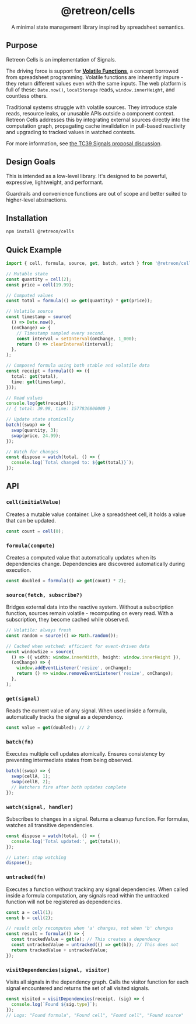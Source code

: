 <div align="center">
  <h1>@retreon/cells</h1>
  <p>A minimal state management library inspired by spreadsheet semantics.</p>
</div>

## Purpose

Retreon Cells is an implementation of Signals.

The driving force is support for **[Volatile Functions](https://learn.microsoft.com/en-us/office/dev/add-ins/excel/custom-functions-volatile)**, a concept borrowed from spreadsheet programming. Volatile functions are inherently impure - they return different values even with the same inputs. The web platform is full of these: `Date.now()`, `localStorage` reads, `window.innerHeight`, and countless others.

Traditional systems struggle with volatile sources. They introduce stale reads, resource leaks, or unusable APIs outside a component context. Retreon Cells addresses this by integrating external sources directly into the computation graph, propagating cache invalidation in pull-based reactivity and upgrading to tracked values in watched contexts.

For more information, see [the TC39 Signals proposal discussion](https://github.com/tc39/proposal-signals/issues/237).

## Design Goals

This is intended as a low-level library. It's designed to be powerful, expressive, lightweight, and performant.

Guardrails and convenience functions are out of scope and better suited to higher-level abstractions.

## Installation

```bash
npm install @retreon/cells
```

## Quick Example

```ts
import { cell, formula, source, get, batch, watch } from '@retreon/cells';

// Mutable state
const quantity = cell(2);
const price = cell(19.99);

// Computed values
const total = formula(() => get(quantity) * get(price));

// Volatile source
const timestamp = source(
  () => Date.now(),
  (onChange) => {
    // Timestamp sampled every second.
    const interval = setInterval(onChange, 1_000);
    return () => clearInterval(interval);
  },
);

// Composed formula using both stable and volatile data
const receipt = formula(() => ({
  total: get(total),
  time: get(timestamp),
}));

// Read values
console.log(get(receipt));
// { total: 39.98, time: 1577836800000 }

// Update state atomically
batch((swap) => {
  swap(quantity, 3);
  swap(price, 24.99);
});

// Watch for changes
const dispose = watch(total, () => {
  console.log(`Total changed to: ${get(total)}`);
});
```

## API

### `cell(initialValue)`

Creates a mutable value container. Like a spreadsheet cell, it holds a value that can be updated.

```ts
const count = cell(0);
```

### `formula(compute)`

Creates a computed value that automatically updates when its dependencies change. Dependencies are discovered automatically during execution.

```ts
const doubled = formula(() => get(count) * 2);
```

### `source(fetch, subscribe?)`

Bridges external data into the reactive system. Without a subscription function, sources remain volatile - recomputing on every read. With a subscription, they become cached while observed.

```ts
// Volatile: always fresh
const random = source(() => Math.random());

// Cached when watched: efficient for event-driven data
const windowSize = source(
  () => ({ width: window.innerWidth, height: window.innerHeight }),
  (onChange) => {
    window.addEventListener('resize', onChange);
    return () => window.removeEventListener('resize', onChange);
  },
);
```

### `get(signal)`

Reads the current value of any signal. When used inside a formula, automatically tracks the signal as a dependency.

```ts
const value = get(doubled); // 2
```

### `batch(fn)`

Executes multiple cell updates atomically. Ensures consistency by preventing intermediate states from being observed.

```ts
batch((swap) => {
  swap(cellA, 1);
  swap(cellB, 2);
  // Watchers fire after both updates complete
});
```

### `watch(signal, handler)`

Subscribes to changes in a signal. Returns a cleanup function. For formulas, watches all transitive dependencies.

```ts
const dispose = watch(total, () => {
  console.log('Total updated:', get(total));
});

// Later: stop watching
dispose();
```

### `untracked(fn)`

Executes a function without tracking any signal dependencies. When called inside a formula computation, any signals read within the untracked function will not be registered as dependencies.

```ts
const a = cell(1);
const b = cell(2);

// result only recomputes when 'a' changes, not when 'b' changes
const result = formula(() => {
  const trackedValue = get(a); // This creates a dependency
  const untrackedValue = untracked(() => get(b)); // This does not
  return trackedValue + untrackedValue;
});
```

### `visitDependencies(signal, visitor)`

Visits all signals in the dependency graph. Calls the visitor function for each signal encountered and returns the set of all visited signals.

```ts
const visited = visitDependencies(receipt, (sig) => {
  console.log(`Found ${sig.type}`);
});
// Logs: "Found formula", "Found cell", "Found cell", "Found source"
```
